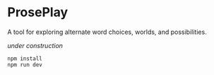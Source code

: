 # ProsePlay

A tool for exploring alternate word choices, worlds, and possibilities.

*under construction*

```
npm install
npm run dev
```